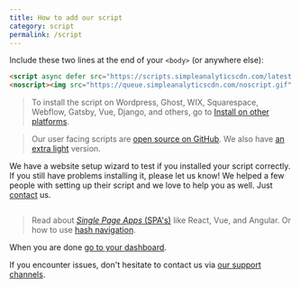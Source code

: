 ```yaml
---
title: How to add our script
category: script
permalink: /script
---
```


Include these two lines at the end of your `<body>` (or anywhere else):

<!-- prettier-ignore -->
```html
<script async defer src="https://scripts.simpleanalyticscdn.com/latest.js"></script>
<noscript><img src="https://queue.simpleanalyticscdn.com/noscript.gif" alt="" referrerpolicy="no-referrer-when-downgrade" /></noscript>
```

> To install the script on Wordpress, Ghost, WIX, Squarespace, Webflow, Gatsby, Vue, Django, and others, go to [Install on other platforms](/install-on-other-platforms).

> Our user facing scripts are [open source on GitHub](https://github.com/simpleanalytics/scripts). We also have [an extra light](/light) version.

We have a website setup wizard to test if you installed your script correctly. If you still have problems installing it, please let us know! We helped a few people with setting up their script and we love to help you as well. Just [contact](https://simpleanalytics.com/contact) us.

<img class="drawing" src="https://assets.simpleanalytics.com/images/drawings/chart.png" alt="">

> Read about [_Single Page Apps_ (SPA's)](/trigger-custom-page-views) like React, Vue, and Angular. Or how to use [hash navigation](/hash-mode).

When you are done [go to your dashboard](https://simpleanalytics.com/websites).

If you encounter issues, don't hesitate to contact us via [our support channels](https://simpleanalytics.com/contact).
